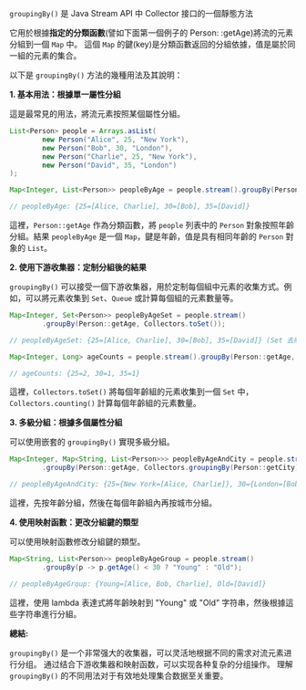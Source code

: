 `groupingBy()` 是 Java Stream API 中 Collector 接口的一個靜態方法

它用於根據**指定的分類函數**(譬如下面第一個例子的 Person: :getAge)將流的元素分組到一個 `Map` 中。
這個 `Map` 的鍵(key)是分類函數返回的分組依據，值是屬於同一組的元素的集合。


以下是 `groupingBy()` 方法的幾種用法及其說明：

**1. 基本用法：根據單一屬性分組**

這是最常見的用法，將流元素按照某個屬性分組。

```java
List<Person> people = Arrays.asList(
        new Person("Alice", 25, "New York"),
        new Person("Bob", 30, "London"),
        new Person("Charlie", 25, "New York"),
        new Person("David", 35, "London")
);

Map<Integer, List<Person>> peopleByAge = people.stream().groupBy(Person::getAge);

// peopleByAge: {25=[Alice, Charlie], 30=[Bob], 35=[David]}
```

這裡，`Person::getAge` 作為分類函數，將 `people` 列表中的 `Person` 對象按照年齡分組。結果 `peopleByAge` 是一個 `Map`，鍵是年齡，值是具有相同年齡的 `Person` 對象的 `List`。

**2. 使用下游收集器：定制分組後的結果**

`groupingBy()` 可以接受一個下游收集器，用於定制每個組中元素的收集方式。例如，可以將元素收集到 `Set`、`Queue` 或計算每個組的元素數量等。
```java
Map<Integer, Set<Person>> peopleByAgeSet = people.stream()
        .groupBy(Person::getAge, Collectors.toSet());

// peopleByAgeSet: {25=[Alice, Charlie], 30=[Bob], 35=[David]} (Set 去除了重複)

Map<Integer, Long> ageCounts = people.stream().groupBy(Person::getAge, Collectors.counting());

// ageCounts: {25=2, 30=1, 35=1}
```

這裡，`Collectors.toSet()` 將每個年齡組的元素收集到一個 `Set` 中，`Collectors.counting()` 計算每個年齡組的元素數量。

**3. 多級分組：根據多個屬性分組**

可以使用嵌套的 `groupingBy()` 實現多級分組。
```java
Map<Integer, Map<String, List<Person>>> peopleByAgeAndCity = people.stream()
        .groupBy(Person::getAge, Collectors.groupingBy(Person::getCity));

// peopleByAgeAndCity: {25={New York=[Alice, Charlie]}, 30={London=[Bob]}, 35={London=[David]}}
```

這裡，先按年齡分組，然後在每個年齡組內再按城市分組。

**4. 使用映射函數：更改分組鍵的類型**

可以使用映射函數修改分組鍵的類型。
```java
Map<String, List<Person>> peopleByAgeGroup = people.stream()
        .groupBy(p -> p.getAge() < 30 ? "Young" : "Old");

// peopleByAgeGroup: {Young=[Alice, Bob, Charlie], Old=[David]}
```

這裡，使用 lambda 表達式將年齡映射到 "Young" 或 "Old" 字符串，然後根據這些字符串進行分組。


**總結:**

`groupingBy()` 是一个非常强大的收集器，可以灵活地根据不同的需求对流元素进行分组。 通过结合下游收集器和映射函数，可以实现各种复杂的分组操作。  理解 `groupingBy()` 的不同用法对于有效地处理集合数据至关重要。
